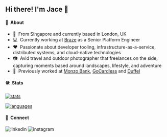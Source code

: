 ## Hi there! I'm Jace 👋

#### 🌱 &nbsp;About

- 🏡 &nbsp;From Singapore and currently based in London, UK
- 💻 &nbsp;Currently working at [Braze](https://braze.com/) as a Senior Platform Engineer
- ❤️ &nbsp;Passionate about developer tooling, infrastructure-as-a-service, distributed systems, and cloud-native technologies
- 📷 &nbsp;Avid travel and outdoor photographer that freelances on the side, capturing moments based around landscapes, lifestyle, and adventure
- 💼 &nbsp;Previously worked at [Monzo Bank](https://monzo.com/), [GoCardless](https://gocardless.com) and [Duffel](https://duffel.com)

#### 🛠️ &nbsp;Stats

[![stats](https://github-readme-stats.vercel.app/api?username=jace-ys&count_private=true&show_icons=true&theme=tokyonight)](https://github.com/anuraghazra/github-readme-stats)

[![languages](https://github-readme-stats.vercel.app/api/top-langs/?username=jace-ys&layout=compact&theme=tokyonight&langs_count=10&exclude_repo=reinforcement-learning&hide=css,html,ejs,makefile,dockerfile)](https://github.com/anuraghazra/github-readme-stats)

#### 🔎 &nbsp;Connect

![linkedin](https://img.shields.io/badge/linkedin-%230077B5.svg?style=for-the-badge&logo=linkedin&logoColor=white)
![instagram](https://img.shields.io/badge/Instagram-%23E4405F.svg?style=for-the-badge&logo=Instagram&logoColor=white)